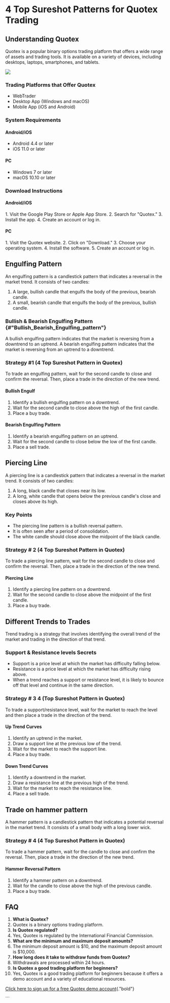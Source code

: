 # 4 Top Sureshot Patterns for Quotex Trading

## Understanding Quotex

Quotex is a popular binary options trading platform that offers a wide
range of assets and trading tools. It is available on a variety of
devices, including desktops, laptops, smartphones, and tablets.

[![](https://static.quotex.io/files/4_en/300_250.jpg)](https://traff.sbs/brokerqxlid)

### Trading Platforms that Offer Quotex

-   WebTrader
-   Desktop App (Windows and macOS)
-   Mobile App (iOS and Android)

### System Requirements

#### Android/iOS

-   Android 4.4 or later
-   iOS 11.0 or later

#### PC

-   Windows 7 or later
-   macOS 10.10 or later

### Download Instructions

#### Android/iOS

1\. Visit the Google Play Store or Apple App Store. 2. Search for
"Quotex." 3. Install the app. 4. Create an account or log in.

#### PC

1\. Visit the Quotex website. 2. Click on "Download." 3. Choose
your operating system. 4. Install the software. 5. Create an account or
log in.

## Engulfing Pattern

An engulfing pattern is a candlestick pattern that indicates a reversal
in the market trend. It consists of two candles:

1.  A large, bullish candle that engulfs the body of the previous,
    bearish candle.
2.  A small, bearish candle that engulfs the body of the previous,
    bullish candle.

### Bullish & Bearish Engulfing Pattern {#"Bullish_Bearish_Engulfing_pattern"}

A bullish engulfing pattern indicates that the market is reversing from
a downtrend to an uptrend. A bearish engulfing pattern indicates that
the market is reversing from an uptrend to a downtrend.

### Strategy #1 (4 Top Sureshot Pattern in Quotex)

To trade an engulfing pattern, wait for the second candle to close and
confirm the reversal. Then, place a trade in the direction of the new
trend.

#### Bullish Engulf

1.  Identify a bullish engulfing pattern on a downtrend.
2.  Wait for the second candle to close above the high of the first
    candle.
3.  Place a buy trade.

#### Bearish Engulfing Pattern

1.  Identify a bearish engulfing pattern on an uptrend.
2.  Wait for the second candle to close below the low of the first
    candle.
3.  Place a sell trade.

## Piercing Line

A piercing line is a candlestick pattern that indicates a reversal in
the market trend. It consists of two candles:

1.  A long, black candle that closes near its low.
2.  A long, white candle that opens below the previous candle\'s close
    and closes above its high.

### Key Points

-   The piercing line pattern is a bullish reversal pattern.
-   It is often seen after a period of consolidation.
-   The white candle should close above the midpoint of the black
    candle.

### Strategy \# 2 (4 Top Sureshot Pattern in Quotex)

To trade a piercing line pattern, wait for the second candle to close
and confirm the reversal. Then, place a trade in the direction of the
new trend.

#### Piercing Line

1.  Identify a piercing line pattern on a downtrend.
2.  Wait for the second candle to close above the midpoint of the first
    candle.
3.  Place a buy trade.

## Different Trends to Trades

Trend trading is a strategy that involves identifying the overall trend
of the market and trading in the direction of that trend.

### Support & Resistance levels Secrets

-   Support is a price level at which the market has difficulty falling
    below.
-   Resistance is a price level at which the market has difficulty
    rising above.
-   When a trend reaches a support or resistance level, it is likely to
    bounce off that level and continue in the same direction.

### Strategy \# 3 4 (Top Sureshot Pattern in Quotex)

To trade a support/resistance level, wait for the market to reach the
level and then place a trade in the direction of the trend.

#### Up Trend Curves

1.  Identify an uptrend in the market.
2.  Draw a support line at the previous low of the trend.
3.  Wait for the market to reach the support line.
4.  Place a buy trade.

#### Down Trend Curves

1.  Identify a downtrend in the market.
2.  Draw a resistance line at the previous high of the trend.
3.  Wait for the market to reach the resistance line.
4.  Place a sell trade.

## Trade on hammer pattern

A hammer pattern is a candlestick pattern that indicates a potential
reversal in the market trend. It consists of a small body with a long
lower wick.

### Strategy \# 4 (4 Top Sureshot Pattern in Quotex)

To trade a hammer pattern, wait for the candle to close and confirm the
reversal. Then, place a trade in the direction of the new trend.

#### Hammer Reversal Pattern

1.  Identify a hammer pattern on a downtrend.
2.  Wait for the candle to close above the high of the previous candle.
3.  Place a buy trade.

## FAQ

1.  **What is Quotex?**
2.  Quotex is a binary options trading platform.
3.  **Is Quotex regulated?**
4.  Yes, Quotex is regulated by the International Financial Commission.
5.  **What are the minimum and maximum deposit amounts?**
6.  The minimum deposit amount is \$10, and the maximum deposit amount
    is \$10,000.
7.  **How long does it take to withdraw funds from Quotex?**
8.  Withdrawals are processed within 24 hours.
9.  **Is Quotex a good trading platform for beginners?**
10. Yes, Quotex is a good trading platform for beginners because it
    offers a demo account and a variety of educational resources.

[Click here to sign up for a free Quotex demo
account](\%22https://traff.sbs/brokerqxsignup\%22){."bold"}

\`\`\`

